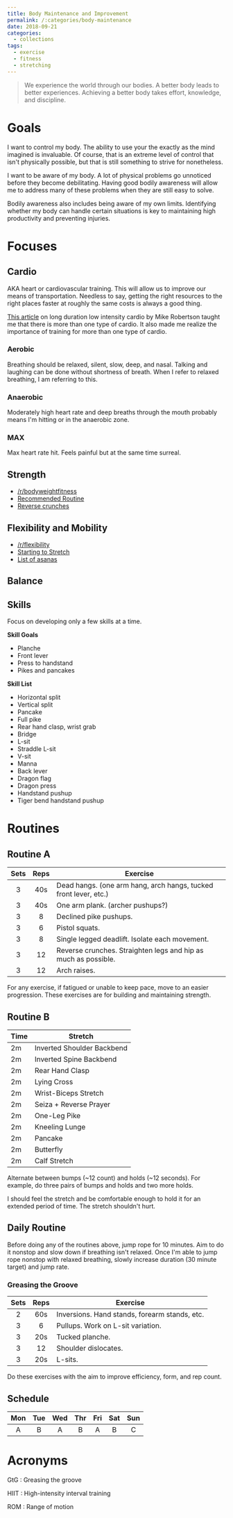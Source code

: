 ```yaml
---
title: Body Maintenance and Improvement
permalink: /:categories/body-maintenance
date: 2018-09-21
categories:
  - collections
tags:
  - exercise
  - fitness
  - stretching
---
```


> We experience the world through our bodies. A better body leads to better
> experiences. Achieving a better body takes effort, knowledge, and discipline.

# Goals

I want to control my body. The ability to use your the exactly as the mind
imagined is invaluable. Of course, that is an extreme level of control that
isn't physically possible, but that is still something to strive for
nonetheless.

I want to be aware of my body. A lot of physical problems go unnoticed before
they become debilitating. Having good bodily awareness will allow me to address
many of these problems when they are still easy to solve.

Bodily awareness also includes being aware of my own limits. Identifying whether
my body can handle certain situations is key to maintaining high productivity
and preventing injuries.

# Focuses

## Cardio

AKA heart or cardiovascular training. This will allow us to improve our means of
transportation. Needless to say, getting the right resources to the right places
faster at roughly the same costs is always a good thing.

[This article][robertson] on long duration low intensity cardio by Mike
Robertson taught me that there is more than one type of cardio. It also made me
realize the importance of training for more than one type of cardio.

[robertson]: http://robertsontrainingsystems.com/blog/long-duration-low-intensity-cardio/

### Aerobic

Breathing should be relaxed, silent, slow, deep, and nasal. Talking and laughing
can be done without shortness of breath. When I refer to relaxed breathing, I am
referring to this.

### Anaerobic

Moderately high heart rate and deep breaths through the mouth probably means I'm
hitting or in the anaerobic zone.

### MAX

Max heart rate hit. Feels painful but at the same time surreal.

## Strength

* [/r/bodyweightfitness](https://www.reddit.com/r/bodyweightfitness/)
* [Recommended Routine](https://www.reddit.com/r/bodyweightfitness/wiki/kb/recommended_routine)
* [Reverse crunches](https://www.reddit.com/r/bodyweightfitness/comments/8xtaui/heres_how_to_do_reverse_crunches_and_take_them_to/)

## Flexibility and Mobility

* [/r/flexibility](https://www.reddit.com/r/flexibility/)
* [Starting to Stretch](https://www.reddit.com/r/flexibility/wiki/starting_to_stretch)
* [List of asanas](https://en.wikipedia.org/wiki/List_of_asanas)

## Balance

## Skills

Focus on developing only a few skills at a time.

**Skill Goals**

* Planche
* Front lever
* Press to handstand
* Pikes and pancakes

**Skill List**

* Horizontal split
* Vertical split
* Pancake
* Full pike
* Rear hand clasp, wrist grab
* Bridge
* L-sit
* Straddle L-sit
* V-sit
* Manna
* Back lever
* Dragon flag
* Dragon press
* Handstand pushup
* Tiger bend handstand pushup

# Routines

## Routine A

**Sets** | **Reps** | **Exercise**
:---: | :---: | ---
3 | 40s | Dead hangs. (one arm hang, arch hangs, tucked front lever, etc.)
3 | 40s | One arm plank. (archer pushups?)
3 | 8 | Declined pike pushups.
3 | 6 | Pistol squats.
3 | 8 | Single legged deadlift. Isolate each movement.
3 | 12 | Reverse crunches. Straighten legs and hip as much as possible.
3 | 12 | Arch raises.

For any exercise, if fatigued or unable to keep pace, move to an easier
progression. These exercises are for building and maintaining strength.

## Routine B

**Time** | **Stretch**
--- | ---
2m | Inverted Shoulder Backbend
2m | Inverted Spine Backbend
2m | Rear Hand Clasp
2m | Lying Cross
2m | Wrist-Biceps Stretch
2m | Seiza + Reverse Prayer
2m | One-Leg Pike
2m | Kneeling Lunge
2m | Pancake
2m | Butterfly
2m | Calf Stretch

Alternate between bumps (~12 count) and holds (~12 seconds). For example, do
three pairs of bumps and holds and two more holds.

I should feel the stretch and be comfortable enough to hold it for an extended
period of time. The stretch shouldn't hurt.

## Daily Routine

Before doing any of the routines above, jump rope for 10 minutes. Aim to do it
nonstop and slow down if breathing isn't relaxed. Once I'm able to jump rope
nonstop with relaxed breathing, slowly increase duration (30 minute target) and
jump rate.

### Greasing the Groove

**Sets** | **Reps** | **Exercise**
:---: | :---: | ---
2 | 60s | Inversions. Hand stands, forearm stands, etc.
3 | 6 | Pullups. Work on L-sit variation.
3 | 20s | Tucked planche.
3 | 12 | Shoulder dislocates.
3 | 20s | L-sits.

Do these exercises with the aim to improve efficiency, form, and rep count.

## Schedule

 Mon | Tue | Wed | Thr | Fri | Sat | Sun
:---:|:---:|:---:|:---:|:---:|:---:|:---:
  A  |  B  |  A  |  B  |  A  |  B  |  C

# Acronyms

GtG
: Greasing the groove

HIIT
: High-intensity interval training

ROM
: Range of motion
